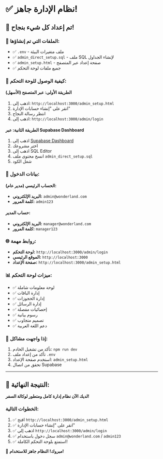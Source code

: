 # ✅ نظام الإدارة جاهز!

## 🎉 تم إعداد كل شيء بنجاح!

### 📁 الملفات التي تم إنشاؤها:
- ✅ `.env` - ملف متغيرات البيئة
- ✅ `admin_direct_setup.sql` - ملف SQL لإنشاء الجداول
- ✅ `admin_setup.html` - صفحة إعداد عبر المتصفح
- ✅ جميع ملفات لوحة التحكم

### 🚀 كيفية الوصول للوحة التحكم:

#### الطريقة الأولى: عبر المتصفح (الأسهل)
1. اذهب إلى: `http://localhost:3000/admin_setup.html`
2. انقر على "إنشاء حسابات الإدارة"
3. انتظر رسالة النجاح
4. اذهب إلى: `http://localhost:3000/admin/login`

#### الطريقة الثانية: عبر Supabase Dashboard
1. اذهب إلى [Supabase Dashboard](https://supabase.com/dashboard)
2. اختر مشروعك
3. اذهب إلى SQL Editor
4. انسخ محتوى ملف `admin_direct_setup.sql`
5. شغل الكود

### 🔐 بيانات الدخول:

#### الحساب الرئيسي (مدير عام):
- **البريد الإلكتروني:** `admin@wonderland.com`
- **كلمة المرور:** `admin123`

#### حساب المدير:
- **البريد الإلكتروني:** `manager@wonderland.com`
- **كلمة المرور:** `manager123`

### 🌐 روابط مهمة:
- **لوحة التحكم:** `http://localhost:3000/admin/login`
- **الموقع الرئيسي:** `http://localhost:3000`
- **صفحة الإعداد:** `http://localhost:3000/admin_setup.html`

### 📊 ميزات لوحة التحكم:
- ✅ لوحة معلومات شاملة
- ✅ إدارة الباقات
- ✅ إدارة الحجوزات
- ✅ إدارة الرسائل
- ✅ إحصائيات مفصلة
- ✅ رسوم بيانية
- ✅ تصميم متجاوب
- ✅ دعم اللغة العربية

### 🔧 إذا واجهت مشاكل:
1. تأكد من تشغيل الخادم: `npm run dev`
2. تأكد من إعداد ملف `.env`
3. استخدم صفحة الإعداد: `admin_setup.html`
4. تحقق من اتصال Supabase

---

## 🎯 النتيجة النهائية:
**لديك الآن نظام إدارة كامل ومتطور لوكالة السفر!**

### الخطوات التالية:
1. ✅ افتح `http://localhost:3000/admin_setup.html`
2. ✅ انقر على "إنشاء حسابات الإدارة"
3. ✅ اذهب إلى `http://localhost:3000/admin/login`
4. ✅ سجل دخول باستخدام `admin@wonderland.com` / `admin123`
5. ✅ استمتع بلوحة التحكم الكاملة!

🎉 **مبروك! النظام جاهز للاستخدام!**
